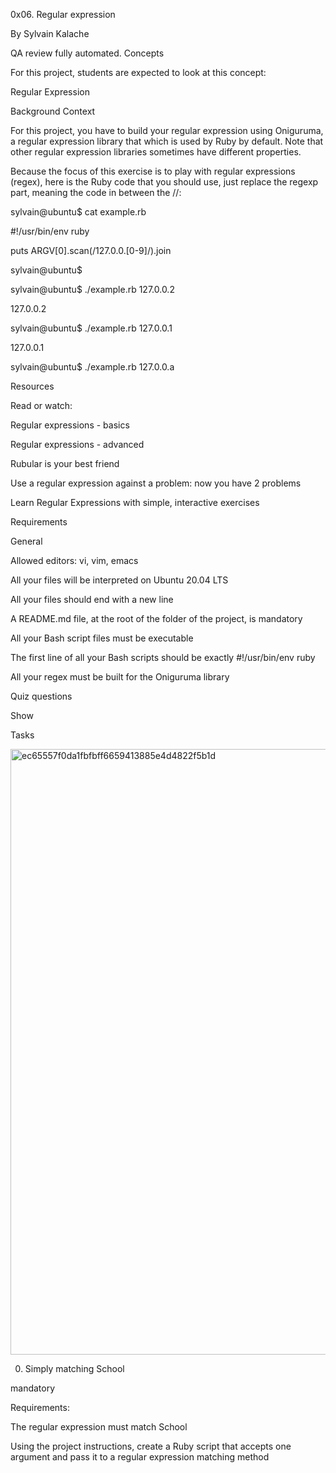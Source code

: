 0x06. Regular expression
 
 By Sylvain Kalache
 
 QA review fully automated.
Concepts

For this project, students are expected to look at this concept:

Regular Expression

Background Context

For this project, you have to build your regular expression using Oniguruma, a regular expression library that which is used by Ruby by default. Note that other regular expression libraries sometimes have different properties.



Because the focus of this exercise is to play with regular expressions (regex), here is the Ruby code that you should use, just replace the regexp part, meaning the code in between the //:



sylvain@ubuntu$ cat example.rb

#!/usr/bin/env ruby

puts ARGV[0].scan(/127.0.0.[0-9]/).join

sylvain@ubuntu$

sylvain@ubuntu$ ./example.rb 127.0.0.2

127.0.0.2

sylvain@ubuntu$ ./example.rb 127.0.0.1

127.0.0.1

sylvain@ubuntu$ ./example.rb 127.0.0.a

Resources

Read or watch:



Regular expressions - basics

Regular expressions - advanced

Rubular is your best friend

Use a regular expression against a problem: now you have 2 problems

Learn Regular Expressions with simple, interactive exercises

Requirements

General

Allowed editors: vi, vim, emacs

All your files will be interpreted on Ubuntu 20.04 LTS

All your files should end with a new line

A README.md file, at the root of the folder of the project, is mandatory

All your Bash script files must be executable

The first line of all your Bash scripts should be exactly #!/usr/bin/env ruby

All your regex must be built for the Oniguruma library

Quiz questions

Show



Tasks
















<img width="969" alt="ec65557f0da1fbfbff6659413885e4d4822f5b1d" src="https://user-images.githubusercontent.com/88311316/150031088-d4625c6b-6025-44a6-8090-16baf8590d6e.png">
























0. Simply matching School

mandatory



Requirements:


The regular expression must match School



Using the project instructions, create a Ruby script that accepts one argument and pass it to a regular expression matching method
